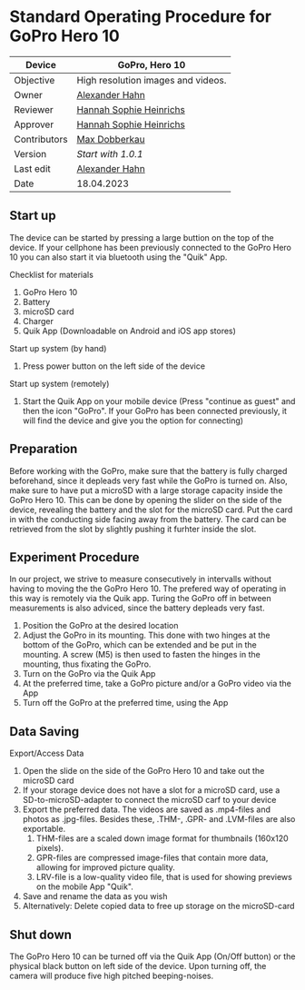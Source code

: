 # Standard Operating Procedure for GoPro Hero 10

| Device       | GoPro, Hero 10                                            |
|--------------|-----------------------------------------------------------|
| Objective    | High resolution images and videos.                        |
| Owner        | [Alexander Hahn](mailto:alexander.hahn@tuebingen.mpg.de)  |
| Reviewer     | [Hannah Sophie Heinrichs](mailto:hannah.heinrichs@tuebingen.mpg.de) |
| Approver     | [Hannah Sophie Heinrichs](mailto:hannah.heinrichs@tuebingen.mpg.de) |
| Contributors | [Max Dobberkau](mailto:max.dobberkau@tuebingen.mpg.de)    |
| Version      | _Start with 1.0.1_                                        |
| Last edit    | [Alexander Hahn](mailto:alexander.hahn@tuebingen.mpg.de)  |
| Date         | 18.04.2023                                                |

## Start up

The device can be started by pressing a large buttion on the top of the device. If your cellphone has been previously connected to the GoPro Hero 10 you can also start it via bluetooth using the "Quik" App. 

Checklist for materials
   1. GoPro Hero 10
   1. Battery
   1. microSD card
   1. Charger
   1. Quik App (Downloadable on Android and iOS app stores) 

Start up system (by hand)
   1. Press power button on the left side of the device 

Start up system (remotely)
   1. Start the Quik App on your mobile device (Press "continue as guest" and then the icon "GoPro". If your GoPro has been connected previously, it will find the device and give you the option for connecting)
   


## Preparation

Before working with the GoPro, make sure that the battery is fully charged beforehand, since it depleads very fast while the GoPro is turned on. Also, make sure to have put a microSD with a large storage capacity inside the GoPro Hero 10. This can be done by opening the slider on the side of the device, revealing the battery and the slot for the microSD card. Put the card in with the conducting side facing away from the battery. The card can be retrieved from the slot by slightly pushing it furhter inside the slot.


## Experiment Procedure

In our project, we strive to measure consecutively in intervalls without having to moving the the GoPro Hero 10. The prefered way of operating in this way is remotely via the Quik app. Turing the GoPro off in between measurements is also adviced, since the battery depleads very fast. 

   1. Position the GoPro at the desired location
   1. Adjust the GoPro in its mounting. This done with two hinges at the bottom of the GoPro, which can be extended and be put in the mounting. A screw (M5) is then used to fasten the hinges in the mounting, thus fixating the GoPro.
   1. Turn on the GoPro via the Quik App
   1. At the preferred time, take a GoPro picture and/or a GoPro video via the App
   1. Turn off the GoPro at the preferred time, using the App



## Data Saving


Export/Access Data
   1. Open the slide on the side of the GoPro Hero 10 and take out the microSD card
   1. If your storage device does not have a slot for a microSD card, use a SD-to-microSD-adapter to connect the microSD carf to your device
   1. Export the preferred data. The videos are saved as .mp4-files and photos as .jpg-files. Besides these, .THM-, .GPR- and .LVM-files are also exportable. 
		1. THM-files are a scaled down image format for thumbnails (160x120 pixels). 
		2. GPR-files are compressed image-files that contain more data, allowing for improved picture quality. 
		3. LRV-file is a low-quality video file, that is used for showing previews on the mobile App "Quik".
   1. Save and rename the data as you wish
   1. Alternatively: Delete copied data to free up storage on the microSD-card


## Shut down

The GoPro Hero 10 can be turned off via the Quik App (On/Off button) or the physical black button on left side of the device. Upon turning off, the camera will produce five high pitched beeping-noises.

